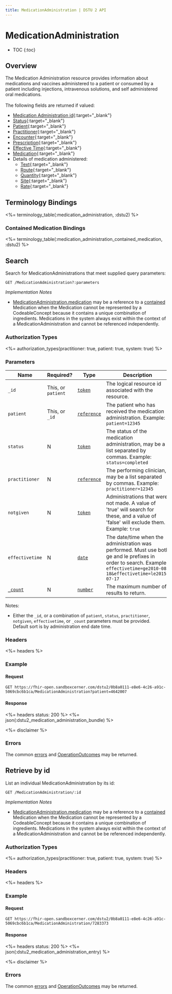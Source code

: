 ```yaml
---
title: MedicationAdministration | DSTU 2 API
---
```


# MedicationAdministration

* TOC
{:toc}

## Overview

The Medication Administration resource provides information about medications and vaccines administered to a patient or consumed by a patient including injections, intravenous solutions, and self administered oral medications.
<br/><br/>
The following fields are returned if valued:

* [Medication Administration id](http://hl7.org/fhir/DSTU2/medicationadministration-definitions.html#MedicationAdministration.identifier){:target="_blank"}
* [Status](http://hl7.org/fhir/DSTU2/medicationadministration-definitions.html#MedicationAdministration.status){:target="_blank"}
* [Patient](http://hl7.org/fhir/DSTU2/medicationadministration-definitions.html#MedicationAdministration.patient){:target="_blank"}
* [Practitioner](http://hl7.org/fhir/DSTU2/medicationadministration-definitions.html#MedicationAdministration.practitioner){:target="_blank"}
* [Encounter](http://hl7.org/fhir/DSTU2/medicationadministration-definitions.html#MedicationAdministration.encounter){:target="_blank"}
* [Prescription](http://hl7.org/fhir/DSTU2/medicationadministration-definitions.html#MedicationAdministration.prescription){:target="_blank"}
* [Effective Time](http://hl7.org/fhir/DSTU2/medicationadministration-definitions.html#MedicationAdministration.effectiveTime_x_){:target="_blank"}
* [Medication](http://hl7.org/fhir/DSTU2/medicationadministration-definitions.html#MedicationAdministration.medication_x_){:target="_blank"}
* Details of medication administered:
  * [Text](http://hl7.org/fhir/DSTU2/medicationadministration-definitions.html#MedicationAdministration.dosage.text){:target="_blank"}
  * [Route](http://hl7.org/fhir/DSTU2/medicationadministration-definitions.html#MedicationAdministration.dosage.route){:target="_blank"}
  * [Quantity](http://hl7.org/fhir/DSTU2/medicationadministration-definitions.html#MedicationAdministration.dosage.quantity){:target="_blank"}
  * [Site](http://hl7.org/fhir/DSTU2/medicationadministration-definitions.html#MedicationAdministration.dosage.site_x_){:target="_blank"}
  * [Rate](http://hl7.org/fhir/DSTU2/medicationadministration-definitions.html#MedicationAdministration.dosage.rate_x_){:target="_blank"}

## Terminology Bindings

<%= terminology_table(:medication_administration, :dstu2) %>

### Contained Medication Bindings

<%= terminology_table(:medication_administration_contained_medication, :dstu2) %>

## Search

Search for MedicationAdministrations that meet supplied query parameters:

    GET /MedicationAdministration?:parameters

_Implementation Notes_

* [MedicationAdministration.medication] may be a reference to a [contained] Medication when the Medication cannot be represented by a CodeableConcept because it contains a unique combination of ingredients. Medications in the system always exist within the context of a MedicationAdministration and cannot be referenced independently.


### Authorization Types

<%= authorization_types(practitioner: true, patient: true, system: true) %>


### Parameters


 Name           | Required?          | Type          | Description
----------------|--------------------|---------------|-----------------------------------------------------------------------------------------------
`_id`           | This, or `patient` | [`token`]     | The logical resource id associated with the resource.
`patient`       | This, or `_id`     | [`reference`] | The patient who has received the medication administration. Example: `patient=12345`
`status`        | N                  | [`token`]     | The status of the medication administration, may be a list separated by commas.  Example: `status=completed`
`practitioner`  | N                  | [`reference`] | The performing clinician, may be a list separated by commas. Example: `practitioner=12345`
`notgiven`      | N                  | [`token`]     | Administrations that were not made. A value of 'true' will search for these, and a value of 'false' will exclude them. Example: `true`
`effectivetime` | N                  | [`date`]      | The date/time when the administration was performed. Must use both ge and le prefixes in order to search. Example: `effectivetime=ge2010-08-18&effectivetime=le2015-07-17`
[`_count`]      | N                  | [`number`]    | The maximum number of results to return.


Notes:

- Either the `_id`, or a combination of `patient`, `status`, `practitioner`, `notgiven`, `effectivetime`, or `_count` parameters must be provided. Default sort is by administration end date time.


### Headers

<%= headers %>

### Example

#### Request

    GET https://fhir-open.sandboxcerner.com/dstu2/0b8a0111-e8e6-4c26-a91c-5069cbc6b1ca/MedicationAdministration?patient=4642007

#### Response

<%= headers status: 200 %>
<%= json(:dstu2_medication_administration_bundle) %>

<%= disclaimer %>

### Errors

The common [errors] and [OperationOutcomes] may be returned.

## Retrieve by id

List an individual MedicationAdministration by its id:

    GET /MedicationAdministration/:id

_Implementation Notes_

* [MedicationAdministration.medication] may be a reference to a [contained] Medication when the Medication cannot be represented by a CodeableConcept because it contains a unique combination of ingredients. Medications in the system always exist within the context of a MedicationAdministration and cannot be be referenced independently.

### Authorization Types

<%= authorization_types(practitioner: true, patient: true, system: true) %>

### Headers

<%= headers %>

### Example

#### Request

    GET https://fhir-open.sandboxcerner.com/dstu2/0b8a0111-e8e6-4c26-a91c-5069cbc6b1ca/MedicationAdministration/7283373

#### Response

<%= headers status: 200 %>
<%= json(:dstu2_medication_administration_entry) %>

<%= disclaimer %>

### Errors

The common [errors] and [OperationOutcomes] may be returned.

[`reference`]: http://hl7.org/fhir/DSTU2/search.html#reference
[`token`]: http://hl7.org/fhir/DSTU2/search.html#token
[`date`]: http://hl7.org/fhir/DSTU2/search.html#date
[`_count`]: http://hl7.org/fhir/DSTU2/search.html#count
[`number`]: http://hl7.org/fhir/DSTU2/search.html#number
[`CodeableConcept`]: http://hl7.org/fhir/DSTU2/datatypes.html#codeableconcept
[contained]: http://hl7.org/fhir/DSTU2/references.html#contained
[MedicationAdministration.medication]: http://hl7.org/fhir/DSTU2/medicationadministration-definitions.html#MedicationAdministration.medication_x_
[errors]: ../../#client-errors
[OperationOutcomes]: ../../#operation-outcomes
